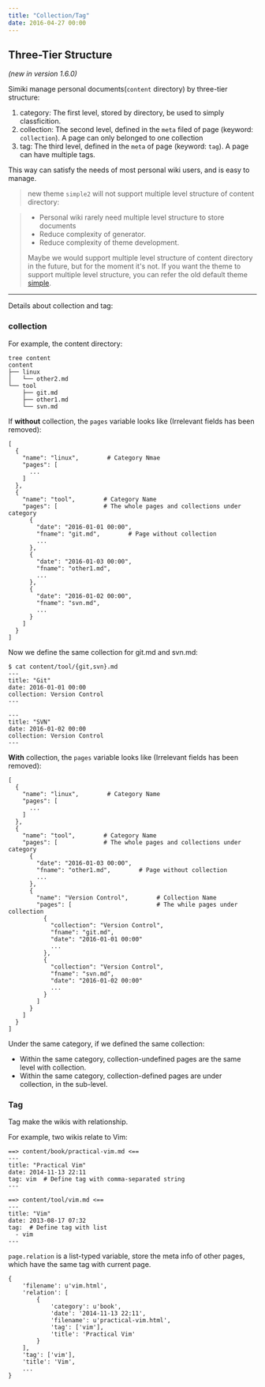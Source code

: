 ```yaml
---
title: "Collection/Tag"
date: 2016-04-27 00:00
---
```


## Three-Tier Structure ##

*(new in version 1.6.0)*

Simiki manage personal documents(`content` directory) by three-tier structure:

1. category: The first level, stored by directory, be used to simply classficition.
2. collection: The second level, defined in the `meta` filed of page (keyword: `collection`). A page can only belonged to one collection
3. tag: The third level, defined in the `meta` of page (keyword: `tag`). A page can have multiple tags.

This way can satisfy the needs of most personal wiki users, and is easy to manage.

> new theme `simple2` will not support multiple level structure of content directory:

> * Personal wiki rarely need multiple level structure to store documents
> * Reduce complexity of generator.
> * Reduce complexity of theme development.
>
> Maybe we would support multiple level structure of content directory in the future, but for the moment it's not. If you want the theme to support multiple level structure, you can refer the old default theme [simple](https://github.com/tankywoo/simiki/tree/master/simiki/themes/simple).

---

Details about collection and tag:

### collection ###

For example, the content directory:

```text
tree content
content
├── linux
│   └── other2.md
└── tool
    ├── git.md
    ├── other1.md
    └── svn.md
```

If **without** collection, the `pages` variable looks like (Irrelevant fields has been removed):

```text
[
  {
    "name": "linux",        # Category Nmae
    "pages": [
      ...
    ]
  },
  {
    "name": "tool",        # Category Name
    "pages": [             # The whole pages and collections under category
      {
        "date": "2016-01-01 00:00",
        "fname": "git.md",        # Page without collection
        ...
      },
      {
        "date": "2016-01-03 00:00",
        "fname": "other1.md",
        ...
      },
      {
        "date": "2016-01-02 00:00",
        "fname": "svn.md",
        ...
      }
    ]
  }
]
```

Now we define the same collection for git.md and svn.md:

```text hl_lines="5 11"
$ cat content/tool/{git,svn}.md
---
title: "Git"
date: 2016-01-01 00:00
collection: Version Control
---

---
title: "SVN"
date: 2016-01-02 00:00
collection: Version Control
---
```

**With** collection, the `pages` variable looks like (Irrelevant fields has been removed):

```text hl_lines="17 18"
[
  {
    "name": "linux",        # Category Name
    "pages": [
      ...
    ]
  },
  {
    "name": "tool",        # Category Name
    "pages": [             # The whole pages and collections under category
      {
        "date": "2016-01-03 00:00",
        "fname": "other1.md",        # Page without collection
        ...
      },
      {
        "name": "Version Control",        # Collection Name
        "pages": [                        # The while pages under collection
          {
            "collection": "Version Control",
            "fname": "git.md",
            "date": "2016-01-01 00:00"
            ...
          },
          {
            "collection": "Version Control",
            "fname": "svn.md",
            "date": "2016-01-02 00:00"
            ...
          }
        ]
      }
    ]
  }
]
```

Under the same category, if we defined the same collection:

* Within the same category, collection-undefined pages are the same level with collection.
* Within the same category, collection-defined pages are under collection, in the sub-level.

### Tag ###

Tag make the wikis with relationship.

For example, two wikis relate to Vim:

```text hl_lines="5 12 13"
==> content/book/practical-vim.md <==
---
title: "Practical Vim"
date: 2014-11-13 22:11
tag: vim  # Define tag with comma-separated string
---

==> content/tool/vim.md <==
---
title: "Vim"
date: 2013-08-17 07:32
tag:  # Define tag with list
  - vim
---
```

`page.relation` is a list-typed variable, store the meta info of other pages, which have the same tag with current page.

```text hl_lines="3 4 5 6 7 8 9 10 11"
{
	'filename': u'vim.html',
	'relation': [
		{
			'category': u'book',
			'date': '2014-11-13 22:11',
			'filename': u'practical-vim.html',
			'tag': ['vim'],
			'title': 'Practical Vim'
		}
	],
	'tag': ['vim'],
	'title': 'Vim',
	...
}
```
